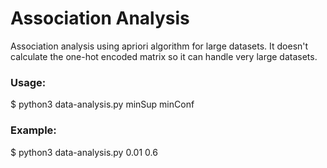 # Association Analysis

Association analysis using apriori algorithm for large datasets.
It doesn't calculate the one-hot encoded matrix so it can handle very large datasets.

### Usage:
$ python3 data-analysis.py minSup minConf

### Example:
$ python3 data-analysis.py 0.01 0.6
